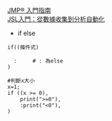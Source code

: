 [JMP® 入門指南](https://www.jmp.com/zh_tw/events/ondemand/non-series/getting-started-with-jmp/watch.html#formsuccess)  
[JSL入門：從數據收集到分析自動化](https://www.jmp.com/zh_tw/events/ondemand/non-series/jsl-introduction/watch.html#formsuccess)  

- if else
```
if((條件式)
  
  :     # : 為else
)
```

```
#判斷x大小
x=1;
if ((x >= 0),
	print(">=0"),
	:print("<0"),
)
```
